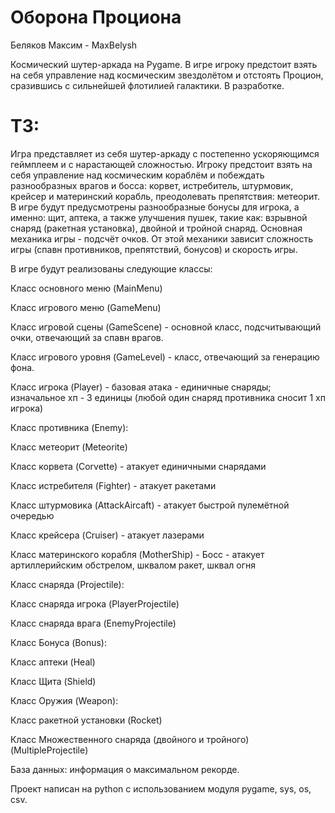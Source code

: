 # Оборона Проциона

Беляков Максим - MaxBelysh

Космический шутер-аркада на Pygame. В игре игроку предстоит взять на себя управление над космическим звездолётом и отстоять Процион, сразившись с сильнейшей флотилией галактики. В разработке.

# ТЗ:

Игра представляет из себя шутер-аркаду с постепенно ускоряющимся геймплеем и с нарастающей сложностью. Игроку предстоит взять на себя управление над космическим кораблём и побеждать разнообразных врагов и босса: корвет, истребитель, штурмовик, крейсер и материнский корабль, преодолевать препятствия: метеорит. В игре будут предусмотрены разнообразные бонусы для игрока, а именно: щит, аптека, а также улучшения пушек, такие как: взрывной снаряд (ракетная установка), двойной и тройной снаряд. Основная механика игры - подсчёт очков. От этой механики зависит сложность игры (спавн противников, препятствий, бонусов) и скорость игры.

В игре будут реализованы следующие классы:

Класс основного меню (MainMenu)

Класс игрового меню (GameMenu)

Класс игровой сцены (GameScene) - основной класс, подсчитывающий очки, отвечающий за спавн врагов.

Класс игрового уровня (GameLevel) - класс, отвечающий за генерацию фона.

Класс игрока (Player) - базовая атака - единичные снаряды; изначальное хп - 3 единицы (любой один снаряд противника сносит 1 хп игрока)

Класс противника (Enemy):

Класс метеорит (Meteorite)

Класс корвета (Corvette) - атакует единичными снарядами

Класс истребителя (Fighter) - атакует ракетами

Класс штурмовика (AttackAircaft) - атакует быстрой пулемётной очередью

Класс крейсера (Cruiser) - атакует лазерами

Класс материнского корабля (MotherShip) - Босс - атакует артиллерийским обстрелом, шквалом ракет, шквал огня

Класс снаряда (Projectile):

Класс снаряда игрока (PlayerProjectile)

Класс снаряда врага (EnemyProjectile)

Класс Бонуса (Bonus):

Класс аптеки (Heal)

Класс Щита (Shield)

Класс Оружия (Weapon):

Класс ракетной установки (Rocket)

Класс Множественного снаряда (двойного и тройного) (MultipleProjectile)


База данных: информация о максимальном рекорде.

Проект написан на python с использованием модуля pygame, sys, os, csv.
